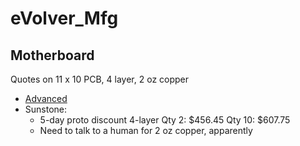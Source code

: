 # eVolver_Mfg
## Motherboard

Quotes on 11 x 10 PCB, 4 layer, 2 oz copper

 * [Advanced](http://ohm.bu.edu/~hazen/BME/eVOLVER/MB_Quote_Advanced.jpg)
 * Sunstone:
   * 5-day proto discount 4-layer Qty 2: $456.45 Qty 10: $607.75
   * Need to talk to a human for 2 oz copper, apparently

